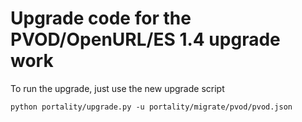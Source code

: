 # Upgrade code for the PVOD/OpenURL/ES 1.4 upgrade work

To run the upgrade, just use the new upgrade script

    python portality/upgrade.py -u portality/migrate/pvod/pvod.json

